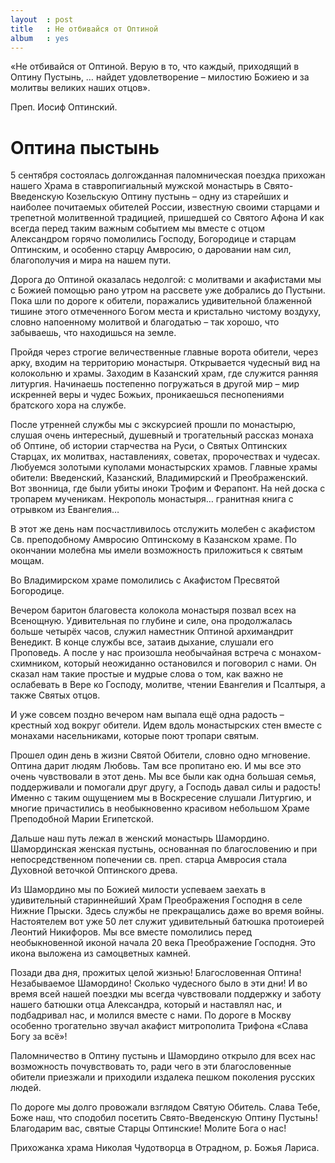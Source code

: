 ```yaml
---
layout  : post
title   : Не отбивайся от Оптиной
album   : yes
---
```

«Не отбивайся от Оптиной. Верую в то, что каждый, приходящий в Оптину Пустынь, … найдет удовлетворение &ndash; милостию Божиею и за молитвы великих наших отцов».

Преп. Иосиф Оптинский.

# Оптина пыстынь

5 сентября состоялась долгожданная паломническая поездка прихожан нашего Храма в ставропигиальный мужской монастырь в Свято-Введенскую Козельскую Оптину пустынь &ndash; одну из старейших и наиболее почитаемых обителей России, известную своими старцами и трепетной молитвенной традицией, пришедшей со Святого Афона И как всегда перед таким важным событием мы вместе с отцом Александром горячо помолились Господу, Богородице и старцам Оптинским, и особенно старцу Амвросию, о даровании нам сил, благополучия и мира на нашем пути.

Дорога до Оптиной оказалась недолгой: с молитвами и акафистами мы с Божией помощью рано утром на рассвете уже добрались до Пустыни. Пока шли по дороге к обители, поражались удивительной блаженной тишине этого отмеченного Богом места и кристально чистому воздуху, словно напоенному молитвой и благодатью &ndash; так хорошо, что забываешь, что находишься на земле.

Пройдя через строгие величественные главные ворота обители, через арку, входим на территорию монастыря. Открывается чудесный вид на колокольню и храмы. Заходим в Казанский храм, где служится ранняя литургия. Начинаешь постепенно погружаться в другой мир &ndash; мир искренней веры и чудес Божьих, проникаешься песнопениями братского хора на службе.

После утренней службы мы с экскурсией прошли по монастырю, слушая очень интересный, душевный и трогательный рассказ монаха об Оптине, об истории старчества на Руси, о Святых Оптинских Старцах, их молитвах, наставлениях, советах, пророчествах и чудесах. Любуемся золотыми куполами монастырских храмов. Главные храмы обители: Введенский, Казанский, Владимирский и Преображенский. Вот звонница, где были убиты иноки Трофим и Ферапонт. На ней доска с тропарем мученикам. Некрополь монастыря… гранитная книга с отрывком из Евангелия…

В этот же день нам посчастливилось отслужить молебен с акафистом Св. преподобному Амвросию Оптинскому в Казанском храме. По окончании молебна мы имели возможность приложиться к святым мощам.

Во Владимирском храме помолились с Акафистом Пресвятой Богородице.

Вечером баритон благовеста колокола монастыря позвал всех на Всенощную. Удивительная по глубине и силе, она продолжалась больше четырёх часов, служил наместник Оптиной архимандрит Венедикт. В конце службы все, затаив дыхание, слушали его Проповедь. А после у нас произошла необычайная встреча с монахом-схимником, который неожиданно остановился и поговорил с нами. Он сказал нам такие простые и мудрые слова о том, как важно не ослабевать в Вере ко Господу, молитве, чтении Евангелия и Псалтыря, а также Святых отцов.

И уже совсем поздно вечером нам выпала ещё одна радость &ndash; крестный ход вокруг обители. Идем вдоль монастырских стен вместе с монахами насельниками, которые поют тропари святым.

Прошел один день в жизни Святой Обители, словно одно мгновение. Оптина дарит людям Любовь. Там все пропитано ею. И мы все это очень чувствовали в этот день. Мы все были как одна большая семья, поддерживали и помогали друг другу, а Господь давал силы и радость! Именно с таким ощущением мы в Воскресение слушали Литургию, и многие причастились в необыкновенно красивом небольшом Храме Преподобной Марии Египетской.

Дальше наш путь лежал в женский монастырь Шамордино. Шамординская женская пустынь, основанная по благословению и при непосредственном попечении св. преп. старца Амвросия стала Духовной веточкой Оптинского древа.

Из Шамордино мы по Божией милости успеваем заехать в удивительный стариннейший Храм Преображения Господня в селе Нижние Прыски. Здесь службы не прекращались даже во время войны. Настоятелем вот уже 50 лет служит удивительный батюшка протоиерей Леонтий Никифоров. Мы все вместе помолились перед необыкновенной иконой начала 20 века Преображение Господня. Это икона выложена из самоцветных камней.


Позади два дня, прожитых целой жизнью! Благословенная Оптина! Незабываемое Шамордино! Сколько чудесного было в эти дни! И во время всей нашей поездки мы всегда чувствовали поддержку и заботу нашего батюшки отца Александра, который и наставлял нас, и подбадривал нас, и молился вместе с нами. По дороге в Москву особенно трогательно звучал акафист митрополита Трифона «Слава Богу за всё»!

Паломничество в Оптину пустынь и Шамордино открыло для всех нас возможность почувствовать то, ради чего в эти благословенные обители приезжали и приходили издалека пешком поколения русских людей.

По дороге мы долго провожали взглядом Святую Обитель. Слава Тебе, Боже наш, что сподобил посетить Свято-Введенскую Оптину Пустынь! Благодарим вас, святые Старцы Оптинские! Молите Бога о нас!

Прихожанка храма Николая Чудотворца в Отрадном, р. Божья Лариса.
